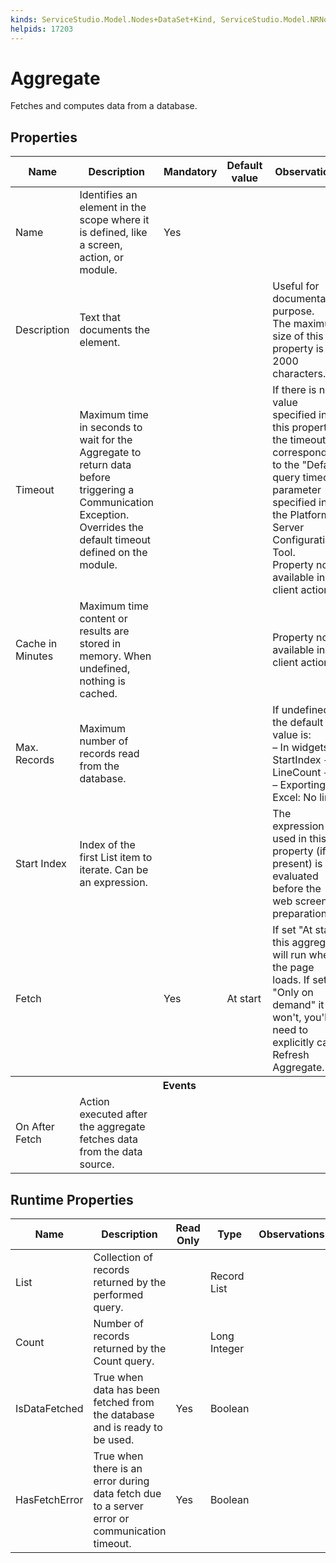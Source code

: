 ```yaml
---
kinds: ServiceStudio.Model.Nodes+DataSet+Kind, ServiceStudio.Model.NRNodes+WebScreenDataSet+Kind
helpids: 17203
---
```


# Aggregate

Fetches and computes data from a database.  

## Properties

<table markdown="1">
<thead>
<tr>
<th>Name</th>
<th>Description</th>
<th>Mandatory</th>
<th>Default value</th>
<th>Observations</th>
</tr>
</thead>
<tbody>
<tr>
<td title="Name">Name</td>
<td>Identifies an element in the scope where it is defined, like a screen, action, or module.</td>
<td>Yes</td>
<td></td>
<td></td>
</tr>
<tr>
<td title="Description">Description</td>
<td>Text that documents the element.</td>
<td></td>
<td></td>
<td>Useful for documentation purpose.<br/>The maximum size of this property is 2000 characters.</td>
</tr>
<tr>
<td title="Timeout">Timeout</td>
<td>Maximum time in seconds to wait for the Aggregate to return data before triggering a Communication Exception. Overrides the default timeout defined on the module.</td>
<td></td>
<td></td>
<td>If there is no value specified in this property, the timeout corresponds to the "Default query timeout" parameter specified in the Platform Server Configuration Tool.<br/>Property not available in client actions.</td>
</tr>
<tr>
<td title="Cache in Minutes">Cache in Minutes</td>
<td>Maximum time content or results are stored in memory. When undefined, nothing is cached.</td>
<td></td>
<td></td>
<td>Property not available in client actions.</td>
</tr>
<tr>
<td title="Max. Records">Max. Records</td>
<td>Maximum number of records read from the database.</td>
<td></td>
<td></td>
<td>If undefined, the default value is:<br/>
        – In widgets: StartIndex + LineCount + 1;<br/>
        – Exporting to Excel: No limit.</td>
</tr>
<tr>
<td title="Start Index">Start Index</td>
<td>Index of the first List item to iterate. Can be an expression.</td>
<td></td>
<td></td>
<td>The expression used in this property (if present) is evaluated before the web screen preparation.</td>
</tr>
<tr>
<td title="Fetch">Fetch</td>
<td></td>
<td>Yes</td>
<td>At start</td>
<td>If set "At start" this aggregate will run when the page loads. If set "Only on demand" it won't, you'll need to explicitly call a Refresh Aggregate.</td>
</tr>
<tr class="separator">
<th colspan="5">Events</th>
</tr>
<tr>
<td title="On After Fetch">On After Fetch</td>
<td>Action executed after the aggregate fetches data from the data source.</td>
<td></td>
<td></td>
<td></td>
</tr>
</tbody>
</table>

## Runtime Properties

<table markdown="1">
<thead>
<tr>
<th>Name</th>
<th>Description</th>
<th>Read Only</th>
<th>Type</th>
<th>Observations</th>
</tr>
</thead>
<tbody>
<tr>
<td>List</td>
<td>Collection of records returned by the performed query.</td>
<td></td>
<td>Record List</td>
<td></td>
</tr>
<tr>
<td>Count</td>
<td>Number of records returned by the Count query.</td>
<td></td>
<td>Long Integer</td>
<td></td>
</tr>
<tr>
<td>IsDataFetched</td>
<td>True when data has been fetched from the database and is ready to be used.</td>
<td>Yes</td>
<td>Boolean</td>
<td></td>
</tr>
<tr>
<td>HasFetchError</td>
<td>True when there is an error during data fetch due to a server error or communication timeout.</td>
<td>Yes</td>
<td>Boolean</td>
<td></td>
</tr>
</tbody>
</table>

